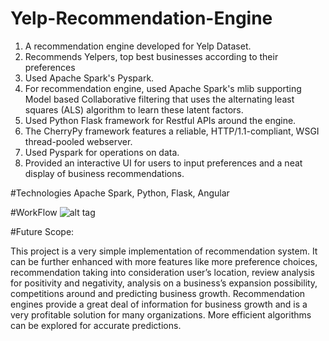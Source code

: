 # Yelp-Recommendation-Engine
1. A recommendation engine developed for Yelp Dataset.
2. Recommends Yelpers, top best businesses according to their preferences
3. Used Apache Spark's Pyspark.
4. For recommendation engine, used Apache Spark's mlib supporting Model based Collaborative filtering that uses the alternating least squares (ALS) algorithm to learn these latent factors.
5. Used Python Flask framework for Restful APIs around the engine.
6. The CherryPy framework features a reliable, HTTP/1.1-compliant, WSGI thread-pooled webserver.
7. Used Pyspark for operations on data.
8. Provided an interactive UI for users to input preferences and a neat display of business recommendations.

#Technologies
Apache Spark, Python, Flask, Angular

#WorkFlow
![alt tag](https://github.com/sarikakale/Yelp-Recommendation-Engine/master/Workflow.png)

#Future Scope:

This project is a very simple implementation of recommendation system. It can be further enhanced with more features like more preference choices, recommendation taking into consideration user’s location, review analysis for positivity and negativity, analysis on a business’s expansion possibility, competitions around and predicting business growth. Recommendation engines provide a great deal of information for business growth and is a very profitable solution for many organizations. More efficient algorithms can be explored for accurate predictions.
